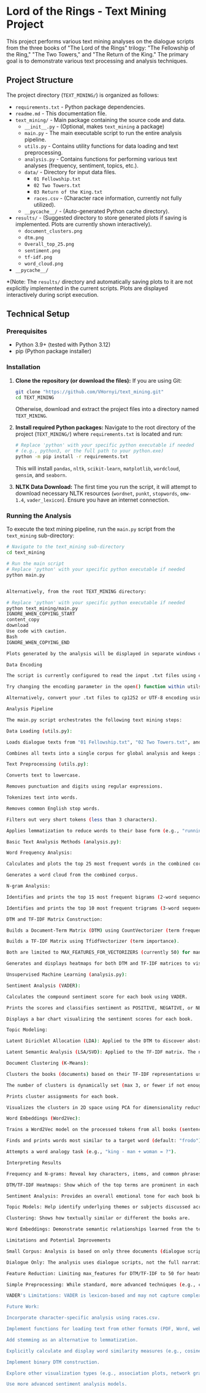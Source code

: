 # Lord of the Rings - Text Mining Project

This project performs various text mining analyses on the dialogue scripts from the three books of "The Lord of the Rings" trilogy: "The Fellowship of the Ring," "The Two Towers," and "The Return of the King." The primary goal is to demonstrate various text processing and analysis techniques.

## Project Structure

The project directory (`TEXT_MINING/`) is organized as follows:

*   `requirements.txt`        - Python package dependencies.
*   `readme.md`               - This documentation file.
*   `text_mining/`            - Main package containing the source code and data.
    *   `__init__.py`         - (Optional, makes `text_mining` a package)
    *   `main.py`             - The main executable script to run the entire analysis pipeline.
    *   `utils.py`            - Contains utility functions for data loading and text preprocessing.
    *   `analysis.py`         - Contains functions for performing various text analyses (frequency, sentiment, topics, etc.).
    *   `data/`               - Directory for input data files.
        *   `01 Fellowship.txt`
        *   `02 Two Towers.txt`
        *   `03 Return of the King.txt`
        *   `races.csv`         - (Character race information, currently not fully utilized).
    *   `__pycache__/`        - (Auto-generated Python cache directory).
*   `results/`                - (Suggested directory to store generated plots if saving is implemented. Plots are currently shown interactively).
    *   `document_clusters.png` 
    *   `dtm.png`               
    *   `Overall_top_25.png`    
    *   `sentiment.png`         
    *   `tf-idf.png`            
    *   `word_cloud.png`        
*   `__pycache__/`           

*(Note: The `results/` directory and automatically saving plots to it are not explicitly implemented in the current scripts. Plots are displayed interactively during script execution. 
## Technical Setup

### Prerequisites
*   Python 3.9+ (tested with Python 3.12)
*   pip (Python package installer)

### Installation
1.  **Clone the repository (or download the files):**
    If you are using Git:
    ```bash
    git clone "https://github.com/VHornyi/text_mining.git"
    cd TEXT_MINING
    ```
    Otherwise, download and extract the project files into a directory named `TEXT_MINING`.

2.  **Install required Python packages:**
    Navigate to the root directory of the project (`TEXT_MINING/`) where `requirements.txt` is located and run:
    ```bash
    # Replace 'python' with your specific python executable if needed
    # (e.g., python3, or the full path to your python.exe)
    python -m pip install -r requirements.txt
    ```
    This will install `pandas`, `nltk`, `scikit-learn`, `matplotlib`, `wordcloud`, `gensim`, and `seaborn`.

3.  **NLTK Data Download:**
    The first time you run the script, it will attempt to download necessary NLTK resources (`wordnet`, `punkt`, `stopwords`, `omw-1.4`, `vader_lexicon`). Ensure you have an internet connection.

### Running the Analysis
To execute the text mining pipeline, run the `main.py` script from the `text_mining` sub-directory:
```bash
# Navigate to the text_mining sub-directory
cd text_mining

# Run the main script
# Replace 'python' with your specific python executable if needed
python main.py


Alternatively, from the root TEXT_MINING directory:

# Replace 'python' with your specific python executable if needed
python text_mining/main.py
IGNORE_WHEN_COPYING_START
content_copy
download
Use code with caution.
Bash
IGNORE_WHEN_COPYING_END

Plots generated by the analysis will be displayed in separate windows during execution.

Data Encoding

The script is currently configured to read the input .txt files using cp1252 encoding (see utils.py, load_lotr_texts() function). This was determined to work for the provided sample files. If you use different text files and encounter encoding errors:

Try changing the encoding parameter in the open() function within utils.py. Common alternatives include utf-8 or latin1.

Alternatively, convert your .txt files to cp1252 or UTF-8 encoding using a text editor (e.g., VS Code, Notepad++).

Analysis Pipeline

The main.py script orchestrates the following text mining steps:

Data Loading (utils.py):

Loads dialogue texts from "01 Fellowship.txt", "02 Two Towers.txt", and "03 Return of the King.txt".

Combines all texts into a single corpus for global analysis and keeps individual book texts for per-book analysis.

Text Preprocessing (utils.py):

Converts text to lowercase.

Removes punctuation and digits using regular expressions.

Tokenizes text into words.

Removes common English stop words.

Filters out very short tokens (less than 3 characters).

Applies lemmatization to reduce words to their base form (e.g., "running" -> "run").

Basic Text Analysis Methods (analysis.py):

Word Frequency Analysis:

Calculates and plots the top 25 most frequent words in the combined corpus.

Generates a word cloud from the combined corpus.

N-gram Analysis:

Identifies and prints the top 15 most frequent bigrams (2-word sequences).

Identifies and prints the top 10 most frequent trigrams (3-word sequences).

DTM and TF-IDF Matrix Construction:

Builds a Document-Term Matrix (DTM) using CountVectorizer (term frequencies).

Builds a TF-IDF Matrix using TfidfVectorizer (term importance).

Both are limited to MAX_FEATURES_FOR_VECTORIZERS (currently 50) for manageability and heatmap visualization.

Generates and displays heatmaps for both DTM and TF-IDF matrices to visualize term distributions across books.

Unsupervised Machine Learning (analysis.py):

Sentiment Analysis (VADER):

Calculates the compound sentiment score for each book using VADER.

Prints the scores and classifies sentiment as POSITIVE, NEGATIVE, or NEUTRAL.

Displays a bar chart visualizing the sentiment scores for each book.

Topic Modeling:

Latent Dirichlet Allocation (LDA): Applied to the DTM to discover abstract topics. The number of topics is dynamically adjusted (max 3, or fewer if not enough documents). Prints top words for each topic.

Latent Semantic Analysis (LSA/SVD): Applied to the TF-IDF matrix. The number of topics is also dynamically adjusted. Prints top words for each topic.

Document Clustering (K-Means):

Clusters the books (documents) based on their TF-IDF representations using K-Means.

The number of clusters is dynamically set (max 3, or fewer if not enough documents).

Prints cluster assignments for each book.

Visualizes the clusters in 2D space using PCA for dimensionality reduction.

Word Embeddings (Word2Vec):

Trains a Word2Vec model on the processed tokens from all books (sentences are lists of tokens per book).

Finds and prints words most similar to a target word (default: "frodo").

Attempts a word analogy task (e.g., "king - man + woman = ?").

Interpreting Results

Frequency and N-grams: Reveal key characters, items, and common phrases.

DTM/TF-IDF Heatmaps: Show which of the top terms are prominent in each book.

Sentiment Analysis: Provides an overall emotional tone for each book based on its vocabulary.

Topic Models: Help identify underlying themes or subjects discussed across the texts. The quality of topics can be influenced by the small corpus size (3 documents) and the reduced number of features.

Clustering: Shows how textually similar or different the books are.

Word Embeddings: Demonstrate semantic relationships learned from the text. Similarity scores and analogy results are highly dependent on the corpus size and content.

Limitations and Potential Improvements

Small Corpus: Analysis is based on only three documents (dialogue scripts). This can impact the robustness of statistical methods like topic modeling and word embeddings.

Dialogue Only: The analysis uses dialogue scripts, not the full narrative text, which might offer richer insights.

Feature Reduction: Limiting max_features for DTM/TF-IDF to 50 for heatmap visualization might cause some information loss for downstream tasks like topic modeling.

Simple Preprocessing: While standard, more advanced techniques (e.g., custom stop-word lists, Part-of-Speech tagging based filtering) could be explored.

VADER's Limitations: VADER is lexicon-based and may not capture complex nuances, sarcasm, or overall narrative sentiment accurately.

Future Work:

Incorporate character-specific analysis using races.csv.

Implement functions for loading text from other formats (PDF, Word, web pages).

Add stemming as an alternative to lemmatization.

Explicitly calculate and display word similarity measures (e.g., cosine similarity between selected word vectors from Word2Vec).

Implement binary DTM construction.

Explore other visualization types (e.g., association plots, network graphs).

Use more advanced sentiment analysis models.


